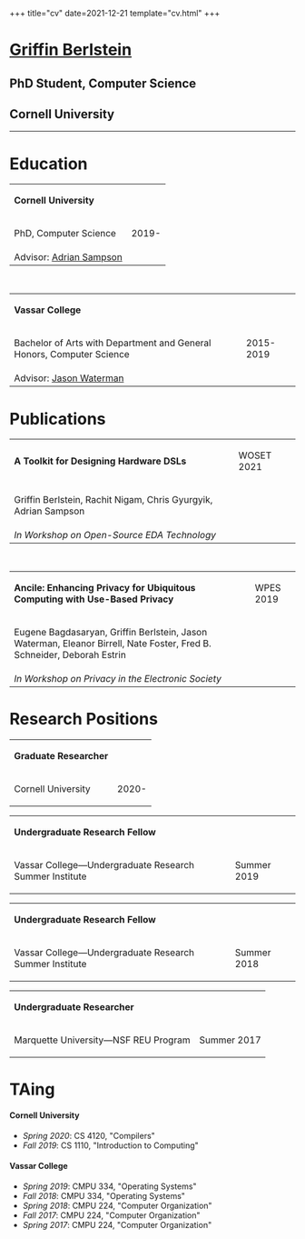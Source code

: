 +++
title="cv"
date=2021-12-21
template="cv.html"
+++

<div class="cv_block_title">

# [Griffin Berlstein](..)
## PhD Student, Computer Science
## Cornell University

</div>

---

# Education
<div class="cv_block">
    <table class="cv_table">
        <tr>
            <td><p><strong>Cornell University</strong></p></td>
        <tr>
            <td><p>PhD, Computer Science</p></td>
            <td class="date"><p>2019-</p></td>
        <tr>
            <td>
            <emph>Advisor</emph>: <a href="https://www.cs.cornell.edu/~asampson/"> Adrian Sampson</a>
            </td>
    </table>
    <br>
    <table class="cv_table">
        <tr>
            <td><p><strong>Vassar College</strong></p></td>
        <tr>
            <td><p>Bachelor of Arts with Department and General Honors, Computer Science</p></td>
            <td class="date"><p>2015-2019</p></td>
        <tr>
            <td>
            <emph>Advisor</emph>: <a href="https://www.vassar.edu/faculty/jawaterman"> Jason Waterman</a>
            </td>
    </table>

</div>

# Publications
<div class="cv_pub">
    <table class="cv_pub_table">
        <tr>
            <td><p><strong>A Toolkit for Designing Hardware DSLs</strong></p></td>
            <td class="date"><p href="https://woset-workshop.github.io/">WOSET 2021</p></td>
        <tr>
            <td><p>Griffin Berlstein, Rachit Nigam, Chris Gyurgyik, Adrian Sampson</p></td>
        <tr>
            <td>
            <em>In Workshop on Open-Source EDA Technology</em>
            </td>
    </table>
    <br>
    <table class="cv_pub_table">
        <tr>
            <td><p class="wrap"><strong>Ancile: Enhancing Privacy for Ubiquitous Computing with Use-Based Privacy</strong></p></td>
            <td class="date"><p href="https://crises-deim.urv.cat/wpes2019/">WPES 2019</p></td>
        <tr>
            <td><p class="wrap">Eugene Bagdasaryan, Griffin Berlstein, Jason Waterman, Eleanor Birrell, Nate Foster, Fred B. Schneider, Deborah Estrin</p></td>
        <tr>
            <td>
            <em>In Workshop on Privacy in the Electronic Society</em>
            </td>
    </table>

</div>


# Research Positions
<div class="cv_block">
    <table class="cv_table">
        <tr>
            <td><p><strong>Graduate Researcher</strong></p></td>
        <tr>
            <td><p>Cornell University</p></td>
            <td class="date"><p>2020-</p></td>
    </table>
    <table class="cv_table">
        <tr>
            <td><p><strong>Undergraduate Research Fellow</strong></p></td>
        <tr>
            <td><p>Vassar College—Undergraduate Research Summer Institute</p></td>
            <td class="date"><p>Summer 2019</p></td>
    </table>
    <table class="cv_table">
        <tr>
            <td><p><strong>Undergraduate Research Fellow</strong></p></td>
        <tr>
            <td><p>Vassar College—Undergraduate Research Summer Institute</p></td>
            <td class="date"><p>Summer 2018</p></td>
    </table>
        <table class="cv_table">
        <tr>
            <td><p><strong>Undergraduate Researcher</strong></p></td>
        <tr>
            <td><p>Marquette University—NSF REU Program</p></td>
            <td class="date"><p>Summer 2017</p></td>
    </table>

</div>


<div class="taing">

# TAing

#### Cornell University
- _Spring 2020_: CS 4120, "Compilers"
- _Fall 2019_: CS 1110, "Introduction to Computing"

#### Vassar College
- _Spring 2019_: CMPU 334, "Operating Systems"
- _Fall 2018_: CMPU 334, "Operating Systems"
- _Spring 2018_: CMPU 224, "Computer Organization"
- _Fall 2017_: CMPU 224, "Computer Organization"
- _Spring 2017_: CMPU 224, "Computer Organization"

</div>
